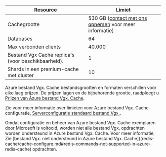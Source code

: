 | Resource                                    | Limiet                                  |
|---------------------------------------------|----------------------------------------|
| Cachegrootte                                  | 530 GB ([contact met ons opnemen](mailto:wapteams@microsoft.com?subject=Redis%20Cache%20quota%20increase) voor meer informatie)                                  |
| Databases                                   | 64                                     |
| Max verbonden clients                       | 40.000                                 |
| Bestand Vgx Cache replica's (voor beschikbaarheid). | 1 |
| Shards in een premium-cache met cluster    | 10 |

Azure bestand Vgx. Cache bestandsgrootten en formaten verschillen voor elke laag prijzen. De prijzen lagen en de bijbehorende grootte, raadpleegt u [Prijzen van Azure bestand Vgx. Cache](https://azure.microsoft.com/pricing/details/cache/).

Zie voor meer informatie over limieten voor Azure bestand Vgx. Cache-configuratie, [Serverconfiguratie standaard bestand Vgx.](redis-cache/cache-configure.md#default-redis-server-configuration).

Omdat configuratie en beheer van Azure bestand Vgx. Cache exemplaren door Microsoft is voltooid, worden niet alle bestand Vgx. opdrachten worden ondersteund in Azure bestand Vgx. Cache. Voor meer informatie, Zie [bestand Vgx. niet ondersteund in Azure bestand Vgx. Cache]((redis-cache/cache-configure.md#redis-commands-not-supported-in-azure-redis-cache) opdrachten.